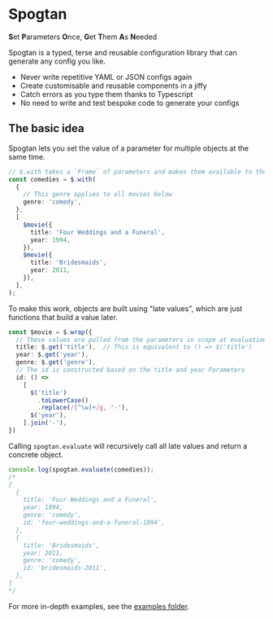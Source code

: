 # Spogtan

**S**et **P**arameters **O**nce, **G**et **T**hem **A**s **N**eeded

Spogtan is a typed, terse and reusable configuration library that can generate any config you like.

- Never write repetitive YAML or JSON configs again
- Create customisable and reusable components in a jiffy
- Catch errors as you type them thanks to Typescript
- No need to write and test bespoke code to generate your configs

## The basic idea

Spogtan lets you set the value of a parameter for multiple objects at the same time.

```Typescript
// $.with takes a `Frame` of parameters and makes them available to the object passed in
const comedies = $.with(
  {
    // This genre applies to all movies below
    genre: 'comedy',
  },
  [
    $movie({
      title: 'Four Weddings and a Funeral',
      year: 1994,
    }),
    $movie({
      title: 'Bridesmaids',
      year: 2011,
    }),
  ],
);
```

To make this work, objects are built using "late values", which are just functions that build a value later.

```Typescript
const $movie = $.wrap({
  // These values are pulled from the parameters in scope at evaluation time
  title: $.get('title'),  // This is equivalent to () => $('title')
  year: $.get('year'),
  genre: $.get('genre'),
  // The id is constructed based on the title and year Parameters
  id: () =>
    [
      $('title')
        .toLowerCase()
        .replace(/[^\w]+/g, '-'),
      $('year'),
    ].join('-'),
})
```

Calling `spogtan.evaluate` will recursively call all late values and return a concrete object.

```Typescript
console.log(spogtan.evaluate(comedies));
/*
[
  {
    title: 'Four Weddings and a Funeral',
    year: 1994,
    genre: 'comedy',
    id: 'four-weddings-and-a-funeral-1994',
  },
  {
    title: 'Bridesmaids',
    year: 2011,
    genre: 'comedy',
    id: 'bridesmaids-2011',
  },
]
*/
```

For more in-depth examples, see the [examples folder](https://github.com/LukeGT/spogtan/tree/main/examples).
